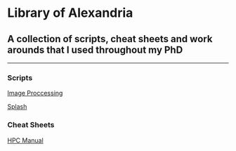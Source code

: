 
# Library of Alexandria
## A collection of scripts, cheat sheets and work arounds that I used throughout my PhD
---
### Scripts
[Image Proccessing](https://github.com/AdamFenton/library-of-alexandria/tree/master/scripts/image-processing)

[Splash](https://github.com/AdamFenton/library-of-alexandria/tree/master/scripts/splash)

### Cheat Sheets
[HPC Manual](https://github.com/AdamFenton/library-of-alexandria/tree/master/cheat-sheets/hpc_instructions.pdf)
